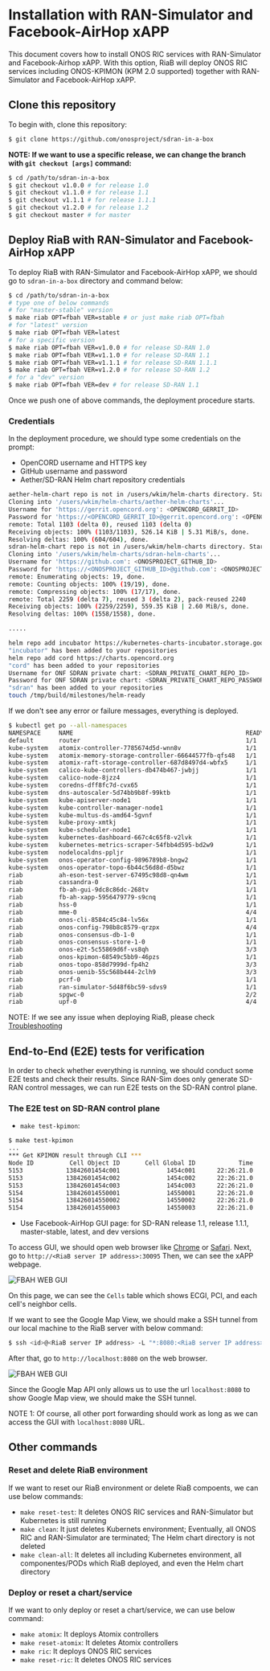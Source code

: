 # Installation with RAN-Simulator and Facebook-AirHop xAPP
This document covers how to install ONOS RIC services with RAN-Simulator and Facebook-Airhop xAPP.
With this option, RiaB will deploy ONOS RIC services including ONOS-KPIMON (KPM 2.0 supported) together with RAN-Simulator and Facebook-AirHop xAPP.

## Clone this repository
To begin with, clone this repository:
```bash
$ git clone https://github.com/onosproject/sdran-in-a-box
```
**NOTE: If we want to use a specific release, we can change the branch with `git checkout [args]` command:**
```bash
$ cd /path/to/sdran-in-a-box
$ git checkout v1.0.0 # for release 1.0
$ git checkout v1.1.0 # for release 1.1
$ git checkout v1.1.1 # for release 1.1.1
$ git checkout v1.2.0 # for release 1.2
$ git checkout master # for master
```

## Deploy RiaB with RAN-Simulator and Facebook-AirHop xAPP
To deploy RiaB with RAN-Simulator and Facebook-AirHop xAPP, we should go to `sdran-in-a-box` directory and command below:
```bash
$ cd /path/to/sdran-in-a-box
# type one of below commands
# for "master-stable" version
$ make riab OPT=fbah VER=stable # or just make riab OPT=fbah
# for "latest" version
$ make riab OPT=fbah VER=latest
# for a specific version
$ make riab OPT=fbah VER=v1.0.0 # for release SD-RAN 1.0
$ make riab OPT=fbah VER=v1.1.0 # for release SD-RAN 1.1
$ make riab OPT=fbah VER=v1.1.1 # for release SD-RAN 1.1.1
$ make riab OPT=fbah VER=v1.2.0 # for release SD-RAN 1.2
# for a "dev" version
$ make riab OPT=fbah VER=dev # for release SD-RAN 1.1
```

Once we push one of above commands, the deployment procedure starts.

### Credentials
In the deployment procedure, we should type some credentials on the prompt:
* OpenCORD username and HTTPS key
* GitHub username and password
* Aether/SD-RAN Helm chart repository credentials

```bash
aether-helm-chart repo is not in /users/wkim/helm-charts directory. Start to clone - it requires HTTPS key
Cloning into '/users/wkim/helm-charts/aether-helm-charts'...
Username for 'https://gerrit.opencord.org': <OPENCORD_GERRIT_ID>
Password for 'https://<OPENCORD_GERRIT_ID>@gerrit.opencord.org': <OPENCORD_GERRIT_HTTPS_KEY>
remote: Total 1103 (delta 0), reused 1103 (delta 0)
Receiving objects: 100% (1103/1103), 526.14 KiB | 5.31 MiB/s, done.
Resolving deltas: 100% (604/604), done.
sdran-helm-chart repo is not in /users/wkim/helm-charts directory. Start to clone - it requires Github credential
Cloning into '/users/wkim/helm-charts/sdran-helm-charts'...
Username for 'https://github.com': <ONOSPROJECT_GITHUB_ID>
Password for 'https://<ONOSPROJECT_GITHUB_ID>@github.com': <ONOSPROJECT_GITHUB_PASSWORD>
remote: Enumerating objects: 19, done.
remote: Counting objects: 100% (19/19), done.
remote: Compressing objects: 100% (17/17), done.
remote: Total 2259 (delta 7), reused 3 (delta 2), pack-reused 2240
Receiving objects: 100% (2259/2259), 559.35 KiB | 2.60 MiB/s, done.
Resolving deltas: 100% (1558/1558), done.

.....

helm repo add incubator https://kubernetes-charts-incubator.storage.googleapis.com/
"incubator" has been added to your repositories
helm repo add cord https://charts.opencord.org
"cord" has been added to your repositories
Username for ONF SDRAN private chart: <SDRAN_PRIVATE_CHART_REPO_ID>
Password for ONF SDRAN private chart: <SDRAN_PRIVATE_CHART_REPO_PASSWORD>
"sdran" has been added to your repositories
touch /tmp/build/milestones/helm-ready
```

If we don't see any error or failure messages, everything is deployed.
```bash
$ kubectl get po --all-namespaces
NAMESPACE     NAME                                                READY   STATUS              RESTARTS   AGE
default       router                                              1/1     Running             0          42h
kube-system   atomix-controller-7785674d5d-wnn8v                  1/1     Running             0          42h
kube-system   atomix-memory-storage-controller-66644577fb-qfs48   1/1     Running             0          42h
kube-system   atomix-raft-storage-controller-687d8497d4-wbfx5     1/1     Running             0          42h
kube-system   calico-kube-controllers-db474b467-jwbjj             1/1     Running             0          8d
kube-system   calico-node-8jzz4                                   1/1     Running             0          8d
kube-system   coredns-dff8fc7d-cvx65                              1/1     Running             0          8d
kube-system   dns-autoscaler-5d74bb9b8f-99ktb                     1/1     Running             0          8d
kube-system   kube-apiserver-node1                                1/1     Running             0          8d
kube-system   kube-controller-manager-node1                       1/1     Running             0          8d
kube-system   kube-multus-ds-amd64-5gvnf                          1/1     Running             0          8d
kube-system   kube-proxy-xmtkj                                    1/1     Running             0          8d
kube-system   kube-scheduler-node1                                1/1     Running             0          8d
kube-system   kubernetes-dashboard-667c4c65f8-v2lvk               1/1     Running             0          8d
kube-system   kubernetes-metrics-scraper-54fbb4d595-bd2w9         1/1     Running             0          8d
kube-system   nodelocaldns-ppljr                                  1/1     Running             0          8d
kube-system   onos-operator-config-9896789b8-bngw2                1/1     Running             0          42h
kube-system   onos-operator-topo-6b44c56d8d-d5bwz                 1/1     Running             0          42h
riab          ah-eson-test-server-67495c98d8-qn4wm                1/1     Running             0          53s
riab          cassandra-0                                         1/1     Running             0          42h
riab          fb-ah-gui-9dc8c86dc-268tv                           1/1     Running             0          53s
riab          fb-ah-xapp-5956479779-s9cnq                         1/1     Running             1          53s
riab          hss-0                                               1/1     Running             0          42h
riab          mme-0                                               4/4     Running             0          42h
riab          onos-cli-8584c45c84-lv56x                           1/1     Running             0          53s
riab          onos-config-798b8c8579-qrzpx                        4/4     Running             0          53s
riab          onos-consensus-db-1-0                               1/1     Running             0          53s
riab          onos-consensus-store-1-0                            1/1     Running             0          53s
riab          onos-e2t-5c55869d6f-vs8qh                           3/3     Running             0          53s
riab          onos-kpimon-68549c5bb9-46pzs                        1/1     Running             0          53s
riab          onos-topo-858d7999d-fp4h2                           3/3     Running             0          53s
riab          onos-uenib-55c568b444-2clh9                         3/3     Running             0          53s
riab          pcrf-0                                              1/1     Running             0          42h
riab          ran-simulator-5d48f6bc59-sdvs9                      1/1     Running             0          53s
riab          spgwc-0                                             2/2     Running             0          42h
riab          upf-0                                               4/4     Running             0          42h
```

NOTE: If we see any issue when deploying RiaB, please check [Troubleshooting](./troubleshooting.md)

## End-to-End (E2E) tests for verification
In order to check whether everything is running, we should conduct some E2E tests and check their results.
Since RAN-Sim does only generate SD-RAN control messages, we can run E2E tests on the SD-RAN control plane.

### The E2E test on SD-RAN control plane
* `make test-kpimon`: 
```bash
$ make test-kpimon
...
*** Get KPIMON result through CLI ***
Node ID          Cell Object ID       Cell Global ID            Time    RRC.Conn.Avg    RRC.Conn.Max    RRC.ConnEstabAtt.Sum    RRC.ConnEstabSucc.Sum    RRC.ConnReEstabAtt.HOFail    RRC.ConnReEstabAtt.Other    RRC.ConnReEstabAtt.Sum    RRC.ConnReEstabAtt.reconfigFail
5153            13842601454c001             1454c001      22:26:21.0               1               1                       0                        0                            0                           0                         0                                  0
5153            13842601454c002             1454c002      22:26:21.0               4               5                       0                        0                            0                           0                         0                                  0
5153            13842601454c003             1454c003      22:26:21.0               0               1                       0                        0                            0                           0                         0                                  0
5154            138426014550001             14550001      22:26:21.0               1               2                       0                        0                            0                           0                         0                                  0
5154            138426014550002             14550002      22:26:21.0               4               5                       0                        0                            0                           0                         0                                  0
5154            138426014550003             14550003      22:26:21.0               0               2                       0                        0                            0                           0                         0                                  0
```

* Use Facebook-AirHop GUI page: for SD-RAN release 1.1, release 1.1.1, master-stable, latest, and dev versions

To access GUI, we should open web browser like [Chrome](https://www.google.com/chrome/) or [Safari](https://www.apple.com/safari/).
Next, go to `http://<RiaB server IP address>:30095`
Then, we can see the xAPP webpage.

![FBAH WEB GUI](./figures/fbah-no-map.png)

On this page, we can see the `Cells` table which shows ECGI, PCI, and each cell's neighbor cells.

If we want to see the Google Map View, we should make a SSH tunnel from our local machine to the RiaB server with below command:
```bash
$ ssh <id>@<RiaB server IP address> -L "*:8080:<RiaB server IP address>:30095"
```
After that, go to `http://localhost:8080` on the web browser.

![FBAH WEB GUI](./figures/fbah-with-map.png)

Since the Google Map API only allows us to use the url `localhost:8080` to show Google Map view, we should make the SSH tunnel.

NOTE 1: Of course, all other port forwarding should work as long as we can access the GUI with `localhost:8080` URL.

## Other commands
### Reset and delete RiaB environment
If we want to reset our RiaB environment or delete RiaB compoents, we can use below commands:
* `make reset-test`: It deletes ONOS RIC services and RAN-Simulator but Kubernetes is still running
* `make clean`: It just deletes Kubernets environment; Eventually, all ONOS RIC and RAN-Simulator are terminated; The Helm chart directory is not deleted
* `make clean-all`: It deletes all including Kubernetes environment, all componentes/PODs which RiaB deployed, and even the Helm chart directory

### Deploy or reset a chart/service
If we want to only deploy or reset a chart/service, we can use below command:
* `make atomix`: It deploys Atomix controllers
* `make reset-atomix`: It deletes Atomix controllers
* `make ric`: It deploys ONOS RIC services
* `make reset-ric`: It deletes ONOS RIC services